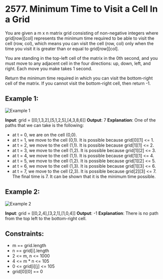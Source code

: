 
# 2577. Minimum Time to Visit a Cell In a Grid
You are given a m x n matrix grid consisting of non-negative integers where grid[row][col] represents the minimum time required to be able to visit the cell (row, col), which means you can visit the cell (row, col) only when the time you visit it is greater than or equal to grid[row][col].

You are standing in the top-left cell of the matrix in the 0th second, and you must move to any adjacent cell in the four directions: up, down, left, and right. Each move you make takes 1 second.

Return the minimum time required in which you can visit the bottom-right cell of the matrix. If you cannot visit the bottom-right cell, then return -1.

 

## Example 1:

![Example 1](https://assets.leetcode.com/uploads/2023/02/14/yetgriddrawio-8.png)

**Input**: grid = \[[0,1,3,2],[5,1,2,5],[4,3,8,6]]
**Output**: 7
**Explanation**: One of the paths that we can take is the following:
- at t = 0, we are on the cell (0,0).
- at t = 1, we move to the cell (0,1). It is possible because grid[0][1] <= 1.
- at t = 2, we move to the cell (1,1). It is possible because grid[1][1] <= 2.
- at t = 3, we move to the cell (1,2). It is possible because grid[1][2] <= 3.
- at t = 4, we move to the cell (1,1). It is possible because grid[1][1] <= 4.
- at t = 5, we move to the cell (1,2). It is possible because grid[1][2] <= 5.
- at t = 6, we move to the cell (1,3). It is possible because grid[1][3] <= 6.
- at t = 7, we move to the cell (2,3). It is possible because grid[2][3] <= 7.
The final time is 7. It can be shown that it is the minimum time possible.

## Example 2:

![Example 2](https://assets.leetcode.com/uploads/2023/02/14/yetgriddrawio-9.png)

**Input**: grid = \[[0,2,4],[3,2,1],[1,0,4]]
**Output**: -1
**Explanation**: There is no path from the top left to the bottom-right cell.
 

## Constraints:

- m == grid.length
- n == grid[i].length
- 2 <= m, n <= 1000
- 4 <= m * n <= 105
- 0 <= grid[i][j] <= 105
- grid[0][0] == 0